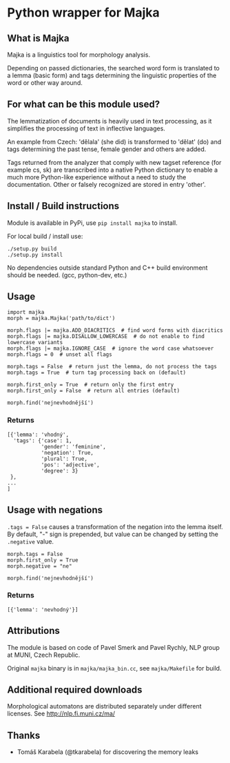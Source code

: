 # Python wrapper for Majka

## What is Majka
Majka is a linguistics tool for morphology analysis.

Depending on passed dictionaries, the searched word form is translated to a lemma (basic form) and tags determining the linguistic properties of the word or other way around.

## For what can be this module used?
The lemmatization of documents is heavily used in text processing, as it simplifies the processing of text in inflective languages.

An example from Czech: 'dělala' (she did) is transformed to 'dělat' (do) and tags determining the past tense, female gender and others are added.

Tags returned from the analyzer that comply with new tagset reference (for example cs, sk) are transcribed into a native Python dictionary to enable a much more Python-like experience without a need to study the documentation. Other or falsely recognized are stored in entry 'other'.

## Install / Build instructions
Module is available in PyPi, use `pip install majka` to install.

For local build / install use:

    ./setup.py build
    ./setup.py install

No dependencies outside standard Python and C++ build environment should be needed. (gcc, python-dev, etc.)

## Usage
    import majka
    morph = majka.Majka('path/to/dict')

    morph.flags |= majka.ADD_DIACRITICS  # find word forms with diacritics
    morph.flags |= majka.DISALLOW_LOWERCASE  # do not enable to find lowercase variants
    morph.flags |= majka.IGNORE_CASE  # ignore the word case whatsoever
    morph.flags = 0  # unset all flags

    morph.tags = False  # return just the lemma, do not process the tags
    morph.tags = True  # turn tag processing back on (default)

    morph.first_only = True  # return only the first entry
    morph.first_only = False  # return all entries (default)

    morph.find('nejnevhodnější')

### Returns
    [{'lemma': 'vhodný',
      'tags': {'case': 1,
               'gender': 'feminine',
               'negation': True,
               'plural': True,
               'pos': 'adjective',
               'degree': 3}
     },
    ...
    ]


## Usage with negations
`.tags = False` causes a transformation of the negation into the lemma itself. By default, "-" sign is prepended, but value can be changed by setting the `.negative` value.

    morph.tags = False
    morph.first_only = True
    morph.negative = "ne"

    morph.find('nejnevhodnější')

### Returns

    [{'lemma': 'nevhodný'}]

## Attributions
The module is based on code of Pavel Smerk and Pavel Rychly, NLP group at MUNI, Czech Republic.

Original `majka` binary is in `majka/majka_bin.cc`, see `majka/Makefile` for build.

## Additional required downloads
Morphological automatons are distributed separately under different licenses.
See http://nlp.fi.muni.cz/ma/

## Thanks
 - Tomáš Karabela (@tkarabela) for discovering the memory leaks